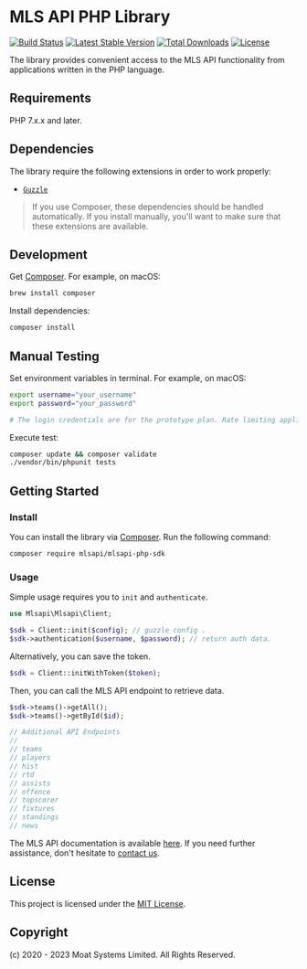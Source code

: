 # MLS API PHP Library

[![Build Status](https://github.com/moatsystems/mlsapi-php-sdk/actions/workflows/ci.yml/badge.svg?branch=main)](https://github.com/moatsystems/mlsapi-php-sdk/actions?query=branch%3Amain)
[![Latest Stable Version](http://poser.pugx.org/mlsapi/mlsapi-php-sdk/v)](https://packagist.org/packages/mlsapi/mlsapi-php-sdk)
[![Total Downloads](https://poser.pugx.org/mlsapi/mlsapi-php-sdk/downloads.svg)](https://packagist.org/packages/mlsapi/mlsapi-php-sdk)
[![License](https://poser.pugx.org/mlsapi/mlsapi-php-sdk/license.svg)](https://packagist.org/packages/mlsapi/mlsapi-php-sdk)

The library provides convenient access to the MLS API functionality from applications written in the PHP language.

## Requirements

PHP 7.x.x and later.

## Dependencies

The library require the following extensions in order to work properly:

-   [`Guzzle`](https://docs.guzzlephp.org/en/stable/)

> If you use Composer, these dependencies should be handled automatically. If you install manually, you'll want to make sure that these extensions are available.

## Development

Get [Composer](https://formulae.brew.sh/formula/composer). For example, on macOS:

```bash
brew install composer
```

Install dependencies:

```bash
composer install
```

## Manual Testing

Set environment variables in terminal. For example, on macOS:

```bash
export username="your_username"
export password="your_password"

# The login credentials are for the prototype plan. Rate limiting applies.
```

Execute test:

```bash
composer update && composer validate
./vendor/bin/phpunit tests
```

## Getting Started

### Install

You can install the library via [Composer](http://getcomposer.org/). Run the following command:

```bash
composer require mlsapi/mlsapi-php-sdk
```

### Usage

Simple usage requires you to `init` and `authenticate`.

```php
use Mlsapi\Mlsapi\Client;

$sdk = Client::init($config); // guzzle config .
$sdk->authentication($username, $password); // return auth data.
```

Alternatively, you can save the token.

```php
$sdk = Client::initWithToken($token);
```

Then, you can call the MLS API endpoint to retrieve data.

```php
$sdk->teams()->getAll();
$sdk->teams()->getById($id);

// Additional API Endpoints
//
// teams
// players
// hist
// rtd
// assists
// offence
// topscorer
// fixtures
// standings
// news
```

The MLS API documentation is available [here](https://moatsystems.com/mls-api/). If you need further assistance, don't hesitate to [contact us](https://moatsystems.com/contact/).

## License

This project is licensed under the [MIT License](./LICENSE).  
  
## Copyright

(c) 2020 - 2023 Moat Systems Limited. All Rights Reserved.